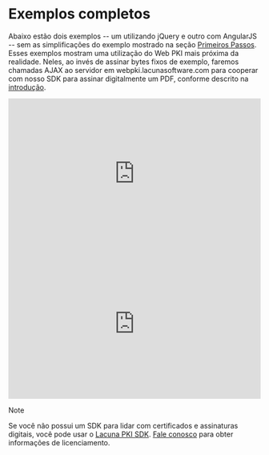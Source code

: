 ﻿# Exemplos completos

Abaixo estão dois exemplos -- um utilizando jQuery e outro com AngularJS -- sem as simplificações do exemplo mostrado na seção [Primeiros Passos](get-stared.md).
Esses exemplos mostram uma utilização do Web PKI mais próxima da realidade. Neles, ao invés de assinar bytes fixos de exemplo, faremos chamadas AJAX ao servidor
em webpki.lacunasoftware.com para cooperar com nosso SDK para assinar digitalmente um PDF, conforme descrito na [introdução](index.md).

<iframe width="100%" height="300" src="https://jsfiddle.net/LacunaSoftware/8svnc9Ly/embedded/" allowfullscreen="allowfullscreen" frameborder="0"></iframe>

<iframe width="100%" height="300" src="https://jsfiddle.net/LacunaSoftware/jmr0jeej/embedded/" allowfullscreen="allowfullscreen" frameborder="0"></iframe>

> [!NOTE]
> Se você não possui um SDK para lidar com certificados e assinaturas digitais, você pode usar o [Lacuna PKI SDK](../pki-sdk/index.md).
> [Fale conosco](https://www.lacunasoftware.com/pt/home/purchase) para obter informações de licenciamento.
